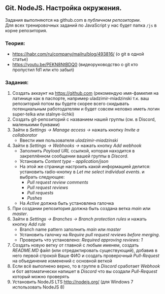 ## Git. NodeJS. Настройка окружения.

Задания выполняются на github.com в *публичном репозитории*.  
Для всех тренировочных заданий по JavaScript у нас будет папка `/js` в корне репозитория.  

### Теория:
* https://habr.com/ru/company/mailru/blog/493816/ (о git в одной статье)
* https://youtu.be/PEKN8NtBDQ0 (видеоруководство о git кто пропустил fd1 или кто забыл)

### Задания:
1. Создать аккаунт на https://github.com (рекомендую имя-фамилия на латинице как в паспорте, например uladzimir-miadzinski т.к. ваш репозиторий потом вы будете скорее всего скидывать потенциальным работодателям и будет совсем неловко иметь логин super-telka или stalnye-iichki)
1. Создать git-репозиторий с названием нашей группы (см. в Discord, маленькими буквами)
1. Зайти в *Settings -> Manage access ->* нажать кнопку *Invite a collaborator*
    * Ввести имя пользователя *uladzimir-miadzinski*
1. Зайти в *Settings -> Webhooks ->* нажать кнопку *Add webhook*
    * Заполнить *Payload URL* ссылкой, которая находится в закреплённом сообщении вашей группы в *Discord*.
    * Установить *Content type* - *application/json*
    * На этой же странице настроить какой информацией делится: установить radio-кнопку в *Let me select individual events*. и выбрать следующее:
        * *Pull request review comments*
        * *Pull request reviews*
        * *Pull requests*
        * *Pushes*
    * На *Active* должна быть установлена галочка
1. При создании репозитория должна быть создана ветка *main* или *master*.
1. Зайти в *Settings -> Branches -> Branch protection rules* и нажать кнопку *Add rule*
    * Branch name pattern заполнить *main* или *master*
    * Установить галочку на *Require pull request reviews before merging*. 
    * Проверить что установлено: *Required approving reviews: 1*
1. Создать новую ветку от главной с любым именем, создать *README.MD* файл (или отредактировать существующий), добавив в него первой строкой Ваше ФИО и создать проверочный *Pull-Request* на объединение изменений с основной веткой
1. Если всё выполнено верно, то в группе в *Discord* сработает *Webhook* и бот автоматически напишет в *Discord* что вы создали *Pull-Request* который можно проверять
1. Установить NodeJS LTS http://nodejs.org/ (для Windows 7 использовать NodeJS 8)
